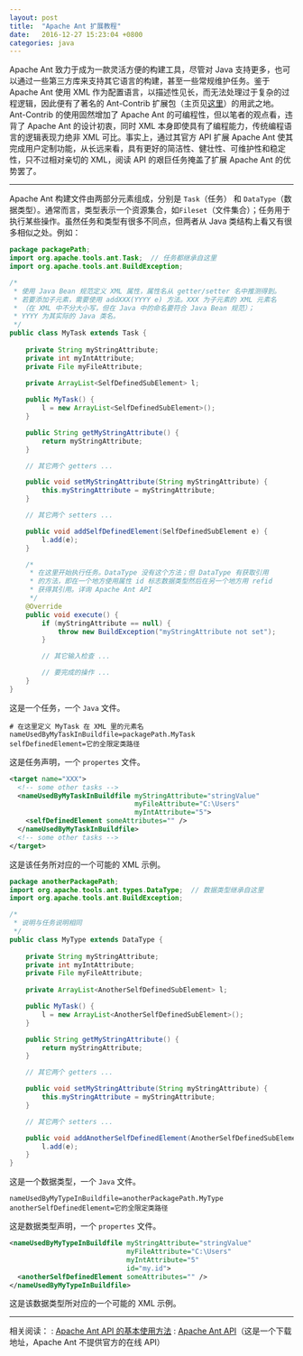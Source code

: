 ```yaml
---
layout: post
title:  "Apache Ant 扩展教程"
date:   2016-12-27 15:23:04 +0800
categories: java
---
```


Apache Ant 致力于成为一款灵活方便的构建工具，尽管对 Java 支持更多，也可以通过一些第三方库来支持其它语言的构建，甚至一些常规维护任务。鉴于Apache Ant 使用 XML 作为配置语言，以描述性见长，而无法处理过于复杂的过程逻辑，因此便有了著名的 Ant-Contrib 扩展包（主页见[这里](http://ant-contrib.sourceforge.net/)）的用武之地。Ant-Contrib 的使用固然增加了 Apache Ant 的可编程性，但以笔者的观点看，违背了 Apache Ant 的设计初衷，同时 XML 本身即使具有了编程能力，传统编程语言的逻辑表现力绝非 XML 可比。事实上，通过其官方 API 扩展 Apache Ant 使其完成用户定制功能，从长远来看，具有更好的简洁性、健壮性、可维护性和稳定性，只不过相对亲切的 XML，阅读 API 的艰巨任务掩盖了扩展 Apache Ant 的优势罢了。

------------------

Apache Ant 构建文件由两部分元素组成，分别是 `Task`（任务） 和 `DataType`（数据类型）。通常而言，类型表示一个资源集合，如`Fileset`（文件集合）；任务用于执行某些操作。虽然任务和类型有很多不同点，但两者从 Java 类结构上看又有很多相似之处。例如：

```java
package packagePath;
import org.apache.tools.ant.Task;  // 任务都继承自这里
import org.apache.tools.ant.BuildException;

/*
 * 使用 Java Bean 规范定义 XML 属性，属性名从 getter/setter 名中推测得到。
 * 若要添加子元素，需要使用 addXXX(YYYY e) 方法。XXX 为子元素的 XML 元素名
 * （在 XML 中不分大小写，但在 Java 中的命名要符合 Java Bean 规范）；
 * YYYY 为其实际的 Java 类名。
 */
public class MyTask extends Task {
    
    private String myStringAttribute;
    private int myIntAttribute;
    private File myFileAttribute;
    
    private ArrayList<SelfDefinedSubElement> l;

    public MyTask() {
        l = new ArrayList<SelfDefinedSubElement>();
    }

    public String getMyStringAttribute() {
        return myStringAttribute;
    }

    // 其它两个 getters ...

    public void setMyStringAttribute(String myStringAttribute) {
        this.myStringAttribute = myStringAttribute;
    }

    // 其它两个 setters ...

    public void addSelfDefinedElement(SelfDefinedSubElement e) {
        l.add(e);
    }

    /*
     * 在这里开始执行任务。DataType 没有这个方法；但 DataType 有获取引用
     * 的方法，即在一个地方使用属性 id 标志数据类型然后在另一个地方用 refid
     * 获得其引用。详询 Apache Ant API
     */
    @Override
    public void execute() {
        if (myStringAttribute == null) {
            throw new BuildException("myStringAttribute not set");
        }

        // 其它输入检查 ...

        // 要完成的操作 ...
    }  
}
```

这是一个任务，一个 `Java` 文件。

```properties
# 在这里定义 MyTask 在 XML 里的元素名
nameUsedByMyTaskInBuildfile=packagePath.MyTask
selfDefinedElement=它的全限定类路径
```

这是任务声明，一个 `propertes` 文件。

```xml
<target name="XXX">
  <!-- some other tasks -->
  <nameUsedByMyTaskInBuildfile myStringAttribute="stringValue"
                               myFileAttribute="C:\Users"
                               myIntAttribute="5">
    <selfDefinedElement someAttributes="" />
  </nameUsedByMyTaskInBuildfile>
  <!-- some other tasks -->
</target>
```

这是该任务所对应的一个可能的 XML 示例。

```java
package anotherPackagePath;
import org.apache.tools.ant.types.DataType;  // 数据类型继承自这里
import org.apache.tools.ant.BuildException;

/*
 * 说明与任务说明相同
 */
public class MyType extends DataType {
    
    private String myStringAttribute;
    private int myIntAttribute;
    private File myFileAttribute;
    
    private ArrayList<AnotherSelfDefinedSubElement> l;

    public MyTask() {
        l = new ArrayList<AnotherSelfDefinedSubElement>();
    }

    public String getMyStringAttribute() {
        return myStringAttribute;
    }

    // 其它两个 getters ...

    public void setMyStringAttribute(String myStringAttribute) {
        this.myStringAttribute = myStringAttribute;
    }

    // 其它两个 setters ...

    public void addAnotherSelfDefinedElement(AnotherSelfDefinedSubElement e) {
        l.add(e);
    }
}
```

这是一个数据类型，一个 `Java` 文件。

```properties
nameUsedByMyTypeInBuildfile=anotherPackagePath.MyType
anotherSelfDefinedElement=它的全限定类路径
```

这是数据类型声明，一个 `propertes` 文件。

```xml
<nameUsedByMyTypeInBuildfile myStringAttribute="stringValue"
                             myFileAttribute="C:\Users"
                             myIntAttribute="5"
                             id="my.id">
  <anotherSelfDefinedElement someAttributes="" />
</nameUsedByMyTypeInBuildfile>
```

这是该数据类型所对应的一个可能的 XML 示例。



----------------

相关阅读：
: [Apache Ant API 的基本使用方法](http://wangbaoaiboy.blog.163.com/blog/static/521119102012123111216547/)
: [Apache Ant API](http://download.csdn.net/detail/Javazzk001/343069)（这是一个下载地址，Apache Ant 不提供官方的在线 API）
